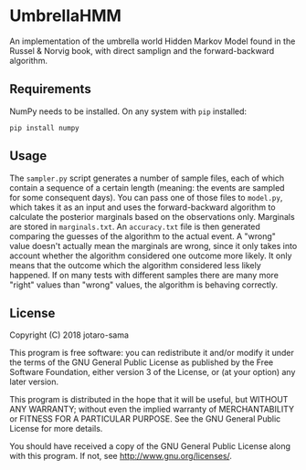 # UmbrellaHMM
An implementation of the umbrella world Hidden Markov Model found in the Russel &amp; Norvig book, with direct samplign and the forward-backward algorithm.

## Requirements
NumPy needs to be installed. On any system with `pip` installed:
```
pip install numpy
```

## Usage
The `sampler.py` script generates a number of sample files, each of which contain a sequence of a certain length (meaning: the events are sampled for some consequent days). You can pass one of those files to `model.py`, which takes it as an input and uses the forward-backward algorithm to calculate the posterior marginals based on the observations only. Marginals are stored in `marginals.txt`. An `accuracy.txt` file is then generated comparing the guesses of the algorithm to the actual event. A "wrong" value doesn't actually mean the marginals are wrong, since it only takes into account whether the algorithm considered one outcome more likely. It only means that the outcome which the algorithm considered less likely happened. If on many tests with different samples there are many more "right" values than "wrong" values, the algorithm is behaving correctly.

## License
Copyright (C) 2018 jotaro-sama

This program is free software: you can redistribute it and/or modify
it under the terms of the GNU General Public License as published by
the Free Software Foundation, either version 3 of the License, or
(at your option) any later version.

This program is distributed in the hope that it will be useful,
but WITHOUT ANY WARRANTY; without even the implied warranty of
MERCHANTABILITY or FITNESS FOR A PARTICULAR PURPOSE.  See the
GNU General Public License for more details.

You should have received a copy of the GNU General Public License
along with this program.  If not, see <http://www.gnu.org/licenses/>.
